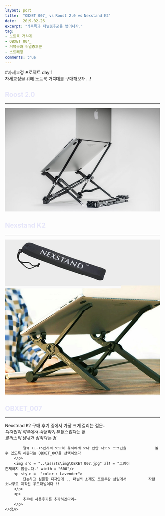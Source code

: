 ```yaml
---
layout: post
title:  "OBXET 007_ vs Roost 2.0 vs Nexstand K2"
date:   2019-02-26
excerpt: "거북목과 터널증후군을 벗어나자."
tag:
- 노트북 거치대
- OBXET 007_
- 거북목과 터널증후군
- 스트레칭
comments: true
---
```


#자세교정 프로젝트 day 1  
자세교정을 위해 노트북 거치대를 구매해보자 ...!

<html>
<head title = "OBXET 007_ vs Roost 2.0 vs Nexstand K2">
	<style>
		h2 {color:lavender;}
    </style>
</head>
<body>
	<div>
		<h2> Roost 2.0 </h2>
		<hr />
		<img src = "..\assets\img\Roost.jpg" alt = "그림이 존재				하지 않습니다." width = "600" />
    </div>   
    <div>
		<h2> Nexstand K2 </h2>
		<hr />
		<img src = "..\assets\img\Nexstand K2.jpg" alt = "그림			이 존재하지 않습니다." width = "600"/>
	</div>
    <div>
		<h2> OBXET_007 </h2>
		<hr />
		<p>Nexstnad K2 구매 후기 중에서 가장 크게 걸리는 점은..<br/> 
        	<i>디자인이 외부에서 사용하기 부담스럽다는 점 </i><br/>
            <i>플라스틱 냄새가 심하다는 점 </i><br/>
            
            결국 11-15인치의 노트북 유저에게 보다 편한 각도로 스크린을 			볼 수 있도록 해준다는 OBXET_007을 선택하였다.
        </p>
		<img src = "..\assets\img\OBXET 007.jpg" alt = "그림이 			존재하지 않습니다." width = "600"/>
        <p style =  "color : Lavender"> 
        	단순하고 심플한 디자인에 .. 패널의 소재도 포르투칼 삼림에서 			자란 소나무로 제작된 우드패널이다 !!
        </p>
        <p>
        	추후에 사용후기를 추가하겠다리~
        </p>
    </div>
</body>
</html>


